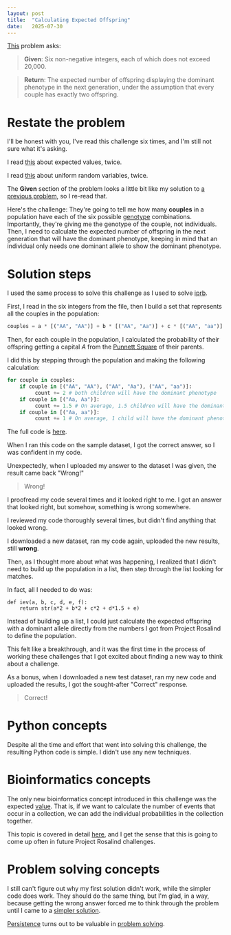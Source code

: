 ```yaml
---
layout: post
title:  "Calculating Expected Offspring"
date:   2025-07-30
---
```


[This](https://rosalind.info/problems/iev/) problem asks:

> **Given**: Six non-negative integers, each of which does not exceed 20,000. 

> **Return**: The expected number of offspring displaying the dominant phenotype in the next generation, under the assumption that every couple has exactly two offspring.

<!--break-->

# Restate the problem
I'll be honest with you, I've read this challenge six times, and I'm still not sure what it's asking.

I read [this](https://en.wikipedia.org/wiki/Expected_value) about expected values, twice.

I read [this](https://en.wikipedia.org/wiki/Discrete_uniform_distribution) about uniform random variables, twice.

The **Given** section of the problem looks a little bit like my solution to [a previous problem](https://rosalind.info/problems/iprb/), so I re-read that.

Here's the challenge: They're going to tell me how many **couples** in a population have each of the six possible [genotype](https://rosalind.info/glossary/genotype/) combinations. Importantly, they're giving me the genotype of the couple, not individuals. Then, I need to calculate the expected number of offspring in the next generation that will have the dominant phenotype, keeping in mind that an individual only needs one dominant allele to show the dominant phenotype.

# Solution steps
I used the same process to solve this challenge as I used to solve [iprb](https://rosalind.info/problems/iprb/).

First, I read in the six integers from the file, then I build a set that represents all the couples in the population:
```python
couples = a * [("AA", "AA")] + b * [("AA", "Aa")] + c * [("AA", "aa")] + d * [("Aa", "Aa")] + e * [("Aa", "aa")] + f * [("aa", "aa")]
```
Then, for each couple in the population, I calculated the probability of their offspring getting a capital _A_ from the [Punnett Square](https://en.wikipedia.org/wiki/Punnett_square) of their parents.

I did this by stepping through the population and making the following calculation:
```python
for couple in couples:
    if couple in [("AA", "AA"), ("AA", "Aa"), ("AA", "aa")]:
         count += 2 # both children will have the dominant phenotype
    if couple in [("Aa, Aa")]:
         count += 1.5 # On average, 1.5 children will have the dominant phenotype
    if couple in [("Aa, aa")]:
         count += 1 # On average, 1 child will have the dominant phenotype
```
The full code is [here](https://github.com/rmbryan71/rosalind/commit/a4a42fa34c3ea3da1af781d4eada446ad47842ae).

When I ran this code on the sample dataset, I got the correct answer, so I was confident in my code.

Unexpectedly, when I uploaded my answer to the dataset I was given, the result came back "Wrong!"

> Wrong!

I proofread my code several times and it looked right to me. I got an answer that looked right, but somehow, something is wrong somewhere.

I reviewed my code thoroughly several times, but didn't find anything that looked wrong.

I downloaded a new dataset, ran my code again, uploaded the new results, still **wrong**.

Then, as I thought more about what was happening, I realized that I didn't need to build up the population in a list, then step through the list looking for matches.

In fact, all I needed to do was:
```
def iev(a, b, c, d, e, f):
    return str(a*2 + b*2 + c*2 + d*1.5 + e)
```

Instead of building up a list, I could just calculate the expected offspring with a dominant allele directly from the numbers I got from Project Rosalind to define the population.

This felt like a breakthrough, and it was the first time in the process of working these challenges that I got excited about finding a new way to think about a challenge.

As a bonus, when I downloaded a new test dataset, ran my new code and uploaded the results, I got the sought-after "Correct" response.

> Correct!

# Python concepts
Despite all the time and effort that went into solving this challenge, the resulting Python code is simple. I didn't use any new techniques.

# Bioinformatics concepts
The only new bioinformatics concept introduced in this challenge was the expected [value](https://rosalind.info/glossary/expected-value/). That is, if we want to calculate the number of events that occur in a collection, we can add the individual probabilities in the collection together.

This topic is covered in detail [here](https://en.wikipedia.org/wiki/Expected_value), and I get the sense that this is going to come up often in future Project Rosalind challenges.

# Problem solving concepts
I still can't figure out why my first solution didn't work, while the simpler code does work. They should do the same thing, but I'm glad, in a way, because getting the wrong answer forced me to think through the problem until I came to a [simpler solution](https://www.goodreads.com/quotes/44564-for-the-simplicity-on-this-side-of-complexity-i-wouldn-t).

[Persistence](https://extension.usu.edu/utah4h/files/exploring-leadership-problem-solving-persistence.pdf) turns out to be valuable in [problem solving](https://jiyushe.com/problem-solving/the-importance-of-persistence-in-problem-solving.html).